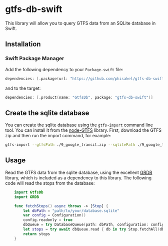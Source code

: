 # gtfs-db-swift
This library will allow you to query GTFS data from an SQLite database in Swift. 

## Installation
### Swift Package Manager
Add the following dependency to your `Package.swift` file:
```swift    
dependencies: [.package(url: "https://github.com/phisakel/gtfs-db-swift.git", from: "0.1.0")]
```
and to the target:
```swift
dependencies: [.product(name: "GtfsDb", package: "gtfs-db-swift")]
```

## Create the sqlite database
You can create the sqlite database using the `gtfs-import` command line tool. You can install it from the [node-GTFS](https://github.com/BlinkTagInc/node-gtfs) library. First, download the GTFS zip and then run the import command, for example:
```bash
gtfs-import --gtfsPath ./9_google_transit.zip --sqlitePath ./9_google_transit.sqlite
```

## Usage
Read the GTFS data from the sqlite database, using the excellent [GRDB](https://github.com/groue/GRDB.swift) library, which is included as a dependency to this library. The following code will read the stops from the database:
```swift
    import GtfsDb
    import GRDB

    func fetchStops() async throws -> [Stop] {
        let dbPath = "path/to/your/database.sqlite"
        var config = Configuration()
        config.readonly = true
        dbQueue = try DatabaseQueue(path: dbPath, configuration: config)
        let stops = try await dbQueue.read { db in try Stop.fetchAll(db) }
        return stops
    }
```
 